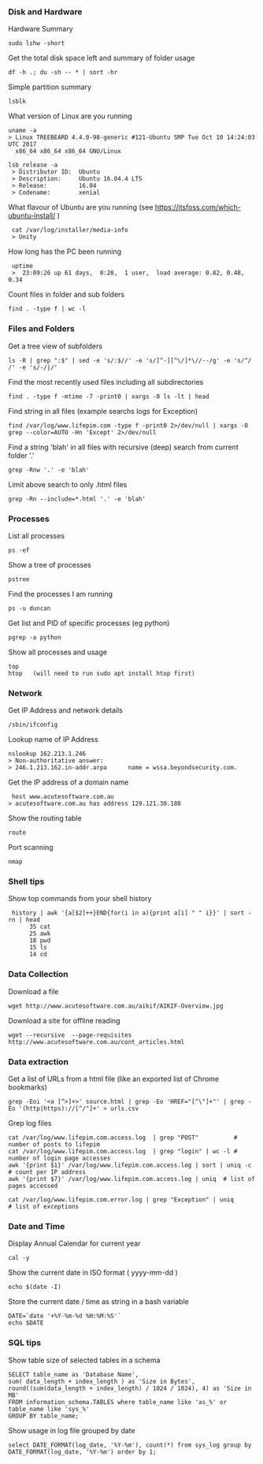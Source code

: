 
### Disk and Hardware

Hardware Summary

    sudo lshw -short
    
Get the total disk space left and summary of folder usage

    df -h .; du -sh -- * | sort -hr
    
Simple partition summary

    lsblk


What version of Linux are you running

    uname -a
    > Linux TREEBEARD 4.4.0-98-generic #121-Ubuntu SMP Tue Oct 10 14:24:03 UTC 2017 
      x86_64 x86_64 x86_64 GNU/Linux
    
    lsb_release -a
     > Distributor ID:	Ubuntu
     > Description:	    Ubuntu 16.04.4 LTS
     > Release:	        16.04
     > Codename:	    xenial
 
 What flavour of Ubuntu are you running (see https://itsfoss.com/which-ubuntu-install/ )
 
     cat /var/log/installer/media-info
     > Unity
   
How long has the PC been running
     
     uptime
     >  23:09:26 up 61 days,  8:28,  1 user,  load average: 0.82, 0.48, 0.34


Count files in folder and sub folders

    find . -type f | wc -l


### Files and Folders

Get a tree view of subfolders 

    ls -R | grep ":$" | sed -e 's/:$//' -e 's/[^-][^\/]*\//--/g' -e 's/^/   /' -e 's/-/|/'

Find the most recently used files including all subdirectories

    find . -type f -mtime -7 -print0 | xargs -0 ls -lt | head
  
Find string in all files (example searchs logs for Exception)

    find /var/log/www.lifepim.com -type f -print0 2>/dev/null | xargs -0 grep --color=AUTO -Hn 'Except' 2>/dev/null

Find a string 'blah' in all files with recursive (deep) search from current folder '.'

    grep -Rnw '.' -e 'blah'

Limit above search to only .html files

    grep -Rn --include=*.html '.' -e 'blah'
    
    
    

### Processes

List all processes

    ps -ef
   
   
Show a tree of processes

    pstree
   
   

Find the processes I am running

    ps -u duncan
    
    
Get list and PID of specific processes (eg python)    

    pgrep -a python
    
Show all processes and usage

    top
    htop   (will need to run sudo apt install htop first)
    

### Network

Get IP Address and network details

    /sbin/ifconfig

Lookup name of IP Address

    nslookup 162.213.1.246
    > Non-authoritative answer:
    > 246.1.213.162.in-addr.arpa      name = wssa.beyondsecurity.com.
  
Get the IP address of a domain name

     host www.acutesoftware.com.au
    > acutesoftware.com.au has address 129.121.30.188
  
  
 Show the routing table

    route 


Port scanning

    nmap

 
 ### Shell tips
 
 Show top commands from your shell history 
 
     history | awk '{a[$2]++}END{for(i in a){print a[i] " " i}}' | sort -rn | head
          35 cat
          25 awk
          18 pwd
          15 ls
          14 cd
     
     
  

### Data Collection

Download a file

    wget http://www.acutesoftware.com.au/aikif/AIKIF-Overview.jpg
    

Download a site for offline reading

    wget --recursive  --page-requisites http://www.acutesoftware.com.au/cont_articles.html


### Data extraction

Get a list of URLs from a html file (like an exported list of Chrome bookmarks)

    grep -Eoi '<a [^>]+>' source.html | grep -Eo 'HREF="[^\"]+"' | grep -Eo '(http|https)://[^/"]+' > urls.csv
    
Grep log files

    cat /var/log/www.lifepim.com.access.log  | grep "POST"          # number of posts to lifepim
    cat /var/log/www.lifepim.com.access.log  | grep "login" | wc -l # number of login page accesses
    awk '{print $1}' /var/log/www.lifepim.com.access.log | sort | uniq -c   # count per IP address
    awk '{print $7}' /var/log/www.lifepim.com.access.log | uniq  # list of pages accessed
    
    cat /var/log/www.lifepim.com.error.log | grep "Exception" | uniq      # list of exceptions
    
### Date and Time

Display Annual Calendar for current year
   
    cal -y 
   
   
Show the current date in ISO format ( yyyy-mm-dd )
  
    echo $(date -I)
    
Store the current date / time as string in a bash variable

    DATE=`date '+%Y-%m-%d %H:%M:%S'`
    echo $DATE
    
   
### SQL tips

Show table size of selected tables in a schema

    SELECT table_name as 'Database Name', 
    sum( data_length + index_length ) as 'Size in Bytes', 
    round((sum(data_length + index_length) / 1024 / 1024), 4) as 'Size in MB' 
    FROM information_schema.TABLES where table_name like 'as_%' or table_name like 'sys_%' 
    GROUP BY table_name; 

Show usage in log file grouped by date

    select DATE_FORMAT(log_date, '%Y-%m'), count(*) from sys_log group by DATE_FORMAT(log_date, '%Y-%m') order by 1;
